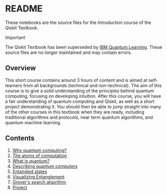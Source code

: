 # README

These notebooks are the source files for the _Introduction_ course of the Qiskit Textbook.

> [!IMPORTANT]
> The Qiskit Textbook has been superseded by [IBM Quantum Learning](https://learning.quantum-computing.ibm.com). 
> These source files are no longer maintained and may contain errors.

## Overview

This short course contains around 3 hours of content and is aimed at
self-learners from all backgrounds (technical and non-technical). The aim of
this course is to give a solid understanding of the principles behind quantum
computing, focusing on developing intuition. After this course, you will have a
fair understanding of quantum computing and Qiskit, as well as a short project
demonstrating it. You should then be able to jump straight into many of the
other courses in this textbook when they are ready, including traditional
algorithms and protocols, near term quantum algorithms, and quantum machine
learning.

## Contents

1. [Why quantum computing?](./why-quantum-computing.ipynb)
2. [The atoms of computation](./atoms-of-computation.ipynb)
3. [What is quantum?](./what-is-quantum.ipynb)
4. [Describing quantum computers](./describing-quantum-computers.ipynb)
5. [Entangled states](./entangled-states.ipynb)
6. [Visualizing Entanglement](./visualizing-entanglement.ipynb)
7. [Grover's search algorithm](./grover-intro.ipynb)
8. [Project](./project.ipynb)
